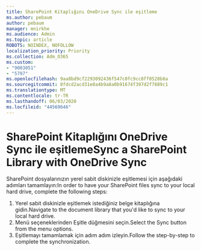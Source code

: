 ```yaml
---
title: SharePoint Kitaplığını OneDrive Sync ile eşitleme
ms.author: pebaum
author: pebaum
manager: mnirkhe
ms.audience: Admin
ms.topic: article
ROBOTS: NOINDEX, NOFOLLOW
localization_priority: Priority
ms.collection: Adm_O365
ms.custom:
- "9003051"
- "5797"
ms.openlocfilehash: 9aa8bd9cf2293092436f547c0fc9cc8ff0528b8a
ms.sourcegitcommit: 8fdcd2acd31e8a4b9a8a0b91674f397d2f7889c1
ms.translationtype: MT
ms.contentlocale: tr-TR
ms.lasthandoff: 06/03/2020
ms.locfileid: "44569646"
---
```

# <a name="sync-a-sharepoint-library-with-onedrive-sync"></a><span data-ttu-id="d4327-102">SharePoint Kitaplığını OneDrive Sync ile eşitleme</span><span class="sxs-lookup"><span data-stu-id="d4327-102">Sync a SharePoint Library with OneDrive Sync</span></span>

<span data-ttu-id="d4327-103">SharePoint dosyalarınızın yerel sabit diskinizle eşitlemesi için aşağıdaki adımları tamamlayın:</span><span class="sxs-lookup"><span data-stu-id="d4327-103">In order to have your SharePoint files sync to your local hard drive, complete the following steps:</span></span>

1. <span data-ttu-id="d4327-104">Yerel sabit diskinizle eşitlemek istediğiniz belge kitaplığına gidin.</span><span class="sxs-lookup"><span data-stu-id="d4327-104">Navigate to the document library that you'd like to sync to your local hard drive.</span></span>
2. <span data-ttu-id="d4327-105">Menü seçeneklerinden Eşitle düğmesini seçin.</span><span class="sxs-lookup"><span data-stu-id="d4327-105">Select the Sync button from the menu options.</span></span>
3. <span data-ttu-id="d4327-106">Eşitlemayı tamamlamak için adım adım izleyin.</span><span class="sxs-lookup"><span data-stu-id="d4327-106">Follow the step-by-step to complete the synchronization.</span></span>